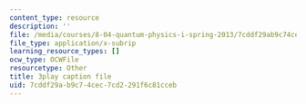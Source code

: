 ```yaml
---
content_type: resource
description: ''
file: /media/courses/8-04-quantum-physics-i-spring-2013/7cddf29ab9c74cec7cd2291f6c81cceb_jJX_1zT73U0.srt
file_type: application/x-subrip
learning_resource_types: []
ocw_type: OCWFile
resourcetype: Other
title: 3play caption file
uid: 7cddf29a-b9c7-4cec-7cd2-291f6c81cceb
---
```

